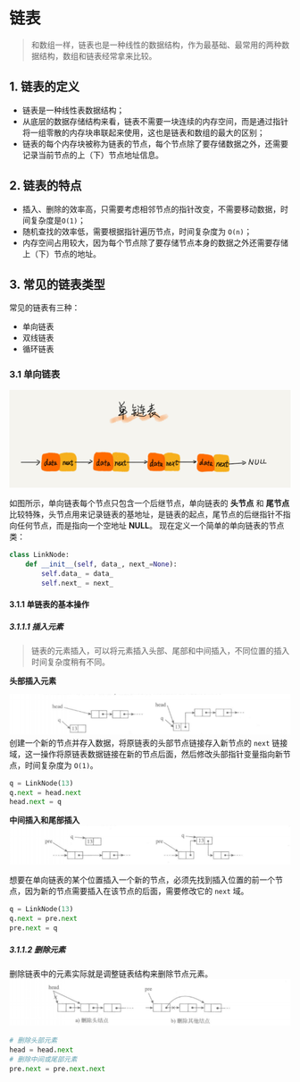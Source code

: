 # 链表
> 和数组一样，链表也是一种线性的数据结构，作为最基础、最常用的两种数据结构，数组和链表经常拿来比较。
## 1. 链表的定义
- 链表是一种线性表数据结构；
- 从底层的数据存储结构来看，链表不需要一块连续的内存空间，而是通过指针将一组零散的内存块串联起来使用，这也是链表和数组的最大的区别；
- 链表的每个内存块被称为链表的节点，每个节点除了要存储数据之外，还需要记录当前节点的上（下）节点地址信息。

## 2. 链表的特点
- 插入、删除的效率高，只需要考虑相邻节点的指针改变，不需要移动数据，时间复杂度是`O(1)`；
- 随机查找的效率低，需要根据指针遍历节点，时间复杂度为 `O(n)`；
- 内存空间占用较大，因为每个节点除了要存储节点本身的数据之外还需要存储上（下）节点的地址。

## 3. 常见的链表类型
常见的链表有三种：
- 单向链表
- 双线链表
- 循环链表

### 3.1 单向链表
![](./img/5d51d238af43b20822790afe895ad86d.jpg)

如图所示，单向链表每个节点只包含一个后继节点，单向链表的 **头节点** 和 **尾节点** 比较特殊，头节点用来记录链表的基地址，是链表的起点，尾节点的后继指针不指向任何节点，而是指向一个空地址 **NULL**。
现在定义一个简单的单向链表的节点类：

```python
class LinkNode:
    def __init__(self, data_, next_=None):
        self.data_ = data_
        self.next_ = next_
```

#### 3.1.1 单链表的基本操作
##### 3.1.1.1 插入元素
> 链表的元素插入，可以将元素插入头部、尾部和中间插入，不同位置的插入时间复杂度稍有不同。 

**头部插入元素**

![](./img/Snipaste_2021-03-18_22-42-30.png)
创建一个新的节点并存入数据，将原链表的头部节点链接存入新节点的 `next` 链接域，这一操作将原链表数据链接在新的节点后面，然后修改头部指针变量指向新节点，时间复杂度为 `O(1)`。

```python
q = LinkNode(13)
q.next = head.next
head.next = q
```

**中间插入和尾部插入**  
![](./img/Snipaste_2021-03-18_22-50-09.png)  

想要在单向链表的某个位置插入一个新的节点，必须先找到插入位置的前一个节点，因为新的节点需要插入在该节点的后面，需要修改它的 `next` 域。

```python
q = LinkNode(13)
q.next = pre.next
pre.next = q
``` 

##### 3.1.1.2 删除元素  
删除链表中的元素实际就是调整链表结构来删除节点元素。  
![](./img/Snipaste_2021-03-18_22-57-56.png)  

```python
# 删除头部元素
head = head.next
# 删除中间或尾部元素
pre.next = pre.next.next
```